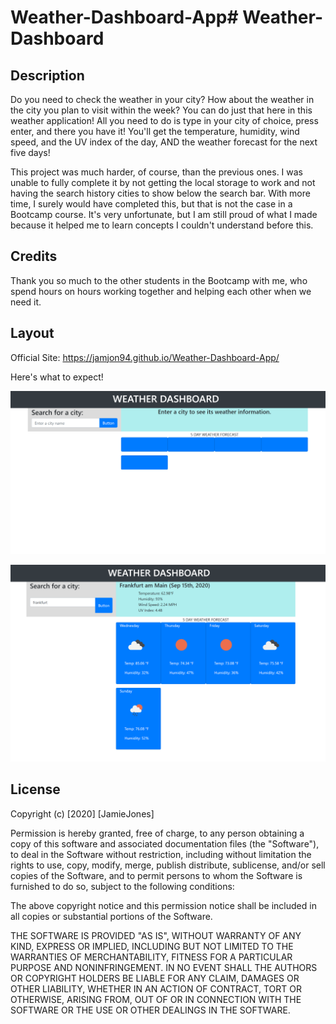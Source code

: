 # Weather-Dashboard-App# Weather-Dashboard

## Description

Do you need to check the weather in your city? How about the weather in the city you plan to visit within the week? You can do just that here in this weather application! All you need to do is type in your city of choice, press enter, and there you have it! You'll get the temperature, humidity, wind speed, and the UV index of the day, AND the weather forecast for the next five days!

This project was much harder, of course, than the previous ones. I was unable to fully complete it by not getting the local storage to work and not having the search history cities to show below the search bar. With more time, I surely would have completed this, but that is not the case in a Bootcamp course. It's very unfortunate, but I am still proud of what I made because it helped me to learn concepts I couldn't understand before this.

## Credits

Thank you so much to the other students in the Bootcamp with me, who spend hours on hours working together and helping each other when we need it.

## Layout

Official Site: https://jamjon94.github.io/Weather-Dashboard-App/

Here's what to expect!

![WeatherApp](weather-dashboard-app1.png "Weather App")

![WeatherApp2](weather-dashboard-app2.png "Weather App 2")

## License

Copyright (c) [2020] [JamieJones]

Permission is hereby granted, free of charge, to any person obtaining a copy of this software and associated documentation files (the "Software"), to deal in the Software without restriction, including without limitation the rights to use, copy, modify, merge, publish distribute, sublicense, and/or sell copies of the Software, and to permit persons to whom the Software is furnished to do so, subject to the following conditions:

The above copyright notice and this permission notice shall be included in all copies or substantial portions of the Software.

THE SOFTWARE IS PROVIDED "AS IS", WITHOUT WARRANTY OF ANY KIND, EXPRESS OR IMPLIED, INCLUDING BUT NOT LIMITED TO THE WARRANTIES OF MERCHANTABILITY, FITNESS FOR A PARTICULAR PURPOSE AND NONINFRINGEMENT. IN NO EVENT SHALL THE AUTHORS OR COPYRIGHT HOLDERS BE LIABLE FOR ANY CLAIM, DAMAGES OR OTHER LIABILITY, WHETHER IN AN ACTION OF CONTRACT, TORT OR OTHERWISE, ARISING FROM, OUT OF OR IN CONNECTION WITH THE SOFTWARE OR THE USE OR OTHER DEALINGS IN THE SOFTWARE.
